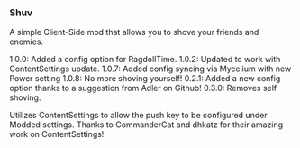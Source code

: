 ### Shuv
A simple Client-Side mod that allows you to shove your friends and enemies.

1.0.0: Added a config option for RagdollTime.
1.0.2: Updated to work with ContentSettings update.
1.0.7: Added config syncing via Mycelium with new Power setting 
1.0.8: No more shoving yourself!
0.2.1: Added a new config option thanks to a suggestion from Adler on Github!
0.3.0: Removes self shoving.

Utilizes ContentSettings to allow the push key to be configured under Modded settings.
Thanks to CommanderCat and dhkatz for their amazing work on ContentSettings!
